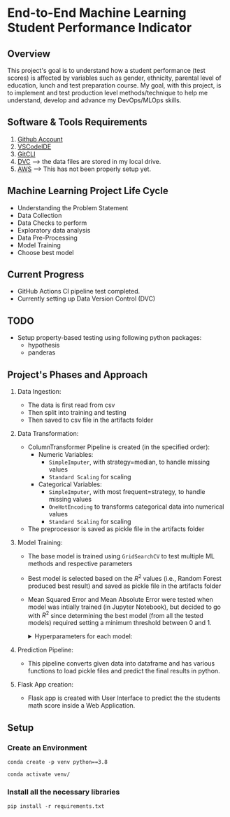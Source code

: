 # End-to-End Machine Learning Student Performance Indicator

## Overview

This project's goal is to understand how a student performance (test scores) is affected by variables such as gender, ethnicity, parental level of education, lunch and test preparation course. My goal, with this project, is to implement and test production level methods/technique to help me understand, develop and advance my DevOps/MLOps skills.    

## Software & Tools Requirements

1. [Github Account](https://github.com)
2. [VSCodeIDE](https://code.visualstudio.com/)
3. [GitCLI](https://git-scm.com/book/en/v2/Getting-Started-The-Command-Line)
4. [DVC](https://dvc.org/)  --> the data files are stored in my local drive.
5. [AWS](https://aws.amazon.com/)  --> This has not been properly setup yet.

## Machine Learning Project Life Cycle

- Understanding the Problem Statement
- Data Collection
- Data Checks to perform
- Exploratory data analysis
- Data Pre-Processing
- Model Training
- Choose best model

## Current Progress

- GitHub Actions CI pipeline test completed.  
- Currently setting up Data Version Control (DVC)

## TODO

- Setup property-based testing using following python packages:
  * hypothesis
  * panderas

## Project's Phases and Approach 

1. Data Ingestion: 
    * The data is first read from csv
    * Then split into training and testing
    * Then saved to csv file in the artifacts folder

2. Data Transformation: 
    * ColumnTransformer Pipeline is created (in the specified order):
      * Numeric Variables: 
        * `SimpleImputer`, with strategy=median, to handle missing values
        * `Standard Scaling` for scaling
      * Categorical Variables: 
        * `SimpleImputer`, with most frequent=strategy, to handle missing values
        * `OneHotEncoding` to transforms categorical data into numerical values
        * `Standard Scaling` for scaling
    * The preprocessor is saved as pickle file in the artifacts folder

3. Model Training: 
    * The base model is trained using `GridSearchCV` to test multiple ML methods and respective parameters
    * Best model is selected based on the $R^{2}$ values (i.e., Random Forest produced best result) and saved as pickle file in the artifacts folder
    * Mean Squared Error and Mean Absolute Error were tested when model was intially trained (in Jupyter Notebook), but decided to go with $R^{2}$ since determining the best model (from all the tested models) required setting a minimum threshold between $0$ and $1$.  
        <details>
        <summary>Hyperparameters for each model:</summary>

        ```{python}
        params={
            "Decision Tree": {
                'criterion':['squared_error', 'friedman_mse', 'absolute_error', 'poisson'],
                # 'splitter':['best','random'],
                # 'max_features':['sqrt','log2'],
            },
            "Random Forest":{
                # 'criterion':['squared_error', 'friedman_mse', 'absolute_error', 'poisson'],
                
                # 'max_features':['sqrt','log2',None],
                'n_estimators': [8,16,32,64,128,256]
            },
            "Gradient Boosting":{
                # 'loss':['squared_error', 'huber', 'absolute_error', 'quantile'],
                'learning_rate':[.1,.01,.05,.001],
                # 'subsample':[0.6,0.7,0.75,0.8,0.85,0.9],
                # 'criterion':['squared_error', 'friedman_mse'],
                # 'max_features':['auto','sqrt','log2'],
                'n_estimators': [8,16,32,64,128,256]
            },
            "Linear Regression":{},
            "K-Neighbour Regressor":{
                'n_neighbors':[5,7,9,11],
                # 'weights':['uniform','distance'],
                # 'algorithm':['ball_tree','kd_tree','brute']
            },
            "XGBRegressor":{
                'learning_rate':[.1,.01,.05,.001],
                'n_estimators': [8,16,32,64,128,256]
            },
            "CatBoosting Regressor":{
                'depth': [6,8,10],
                # 'learning_rate': [0.01, 0.05, 0.1],
                'iterations': [30, 50, 100]
            },
            "AdaBoost Regressor":{
                'learning_rate':[.1,.01,0.5,.001],
                # 'loss':['linear','square','exponential'],
                'n_estimators': [8,16,32,64,128,256]
            }
        } 
        ```
        </details>

4. Prediction Pipeline: 
    * This pipeline converts given data into dataframe and has various functions to load pickle files and predict the final results in python.

5. Flask App creation: 
    * Flask app is created with User Interface to predict the the students math score inside a Web Application.

## Setup 

### Create an Environment
```
conda create -p venv python==3.8

conda activate venv/
```
### Install all the necessary libraries
```
pip install -r requirements.txt
```


<!-- Setting up automatic pull_request test via Actions. Need to apply unit tests within python code via hypothesis and pandera before the automatic pull_request test is able to be completed. -->

<!-- ON HOLD: Next, connect Actions to AWS Elastic Beanstalk then deploying python container to complete the CD implementation. -->
<!-- Then repeat with docker container -->

